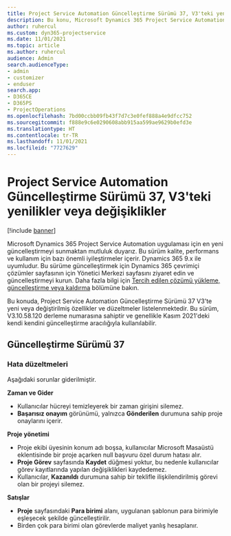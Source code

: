 ```yaml
---
title: Project Service Automation Güncelleştirme Sürümü 37, V3'teki yenilikler veya değişiklikler
description: Bu konu, Microsoft Dynamics 365 Project Service Automation Güncelleştirme Sürümü 37, V3'tebulunan özellikleri ve düzeltmeleri listeler.
author: ruhercul
ms.custom: dyn365-projectservice
ms.date: 11/01/2021
ms.topic: article
ms.author: ruhercul
audience: Admin
search.audienceType:
- admin
- customizer
- enduser
search.app:
- D365CE
- D365PS
- ProjectOperations
ms.openlocfilehash: 7bd00ccbb09fb43f7d7c3e0fef888a4e9dfcc752
ms.sourcegitcommit: f888e9c6e0290608abb915aa599ae9629b0efd3e
ms.translationtype: HT
ms.contentlocale: tr-TR
ms.lasthandoff: 11/01/2021
ms.locfileid: "7727629"
---
```

# <a name="whats-new-or-changed-in-project-service-automation-update-release-37-v3"></a>Project Service Automation Güncelleştirme Sürümü 37, V3'teki yenilikler veya değişiklikler

[!include [banner](../includes/psa-now-project-operations.md)]

Microsoft Dynamics 365 Project Service Automation uygulaması için en yeni güncelleştirmeyi sunmaktan mutluluk duyarız. Bu sürüm kalite, performans ve kullanım için bazı önemli iyileştirmeler içerir. Dynamics 365 9.x ile uyumludur. Bu sürüme güncelleştirmek için Dynamics 365 çevrimiçi çözümler sayfasının için Yönetici Merkezi sayfasını ziyaret edin ve güncelleştirmeyi kurun. Daha fazla bilgi için [Tercih edilen çözümü yükleme, güncelleştirme veya kaldırma](/power-platform/admin/install-remove-preferred-solution) bölümüne bakın.

Bu konuda, Project Service Automation Güncelleştirme Sürümü 37 V3'te yeni veya değiştirilmiş özellikler ve düzeltmeler listelenmektedir. Bu sürüm, V3.10.58.120 derleme numarasına sahiptir ve genellikle Kasım 2021'deki kendi kendini güncelleştirme aracılığıyla kullanılabilir.

## <a name="update-release-37"></a>Güncelleştirme Sürümü 37

### <a name="bug-fixes"></a>Hata düzeltmeleri

Aşağıdaki sorunlar giderilmiştir.

**Zaman ve Gider**
- Kullanıcılar hücreyi temizleyerek bir zaman girişini silemez.
- **Başarısız onayım** görünümü, yalnızca **Gönderilen** durumuna sahip proje onaylarını içerir.

**Proje yönetimi**
- Proje ekibi üyesinin konum adı boşsa, kullanıcılar Microsoft Masaüstü eklentisinde bir proje açarken null başvuru özel durum hatası alır.
- **Proje Görev** sayfasında **Kaydet** düğmesi yoktur, bu nedenle kullanıcılar görev kayıtlarında yapılan değişiklikleri kaydedemez.
- Kullanıcılar, **Kazanıldı** durumuna sahip bir teklifle ilişkilendirilmiş görevi olan bir projeyi silemez.

**Satışlar**
- **Proje** sayfasındaki **Para birimi** alanı, uygulanan şablonun para birimiyle eşleşecek şekilde güncelleştirilir.
- Birden çok para birimi olan görevlerde maliyet yanlış hesaplanır.
